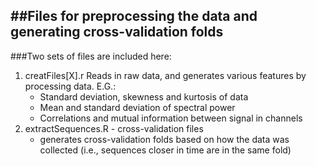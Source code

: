 ##Files for preprocessing the data and generating cross-validation folds
---

###Two sets of files are included here:
1. creatFiles[X].r
    Reads in raw data, and generates various features by processing data.
    E.G.:
    - Standard deviation, skewness and kurtosis of data
    - Mean and standard deviation of spectral power
    - Correlations and mutual information between signal in channels
2. extractSequences.R - cross-validation files
    -  generates cross-validation folds based on how the data was collected 
        (i.e., sequences closer in time are in the same fold)
